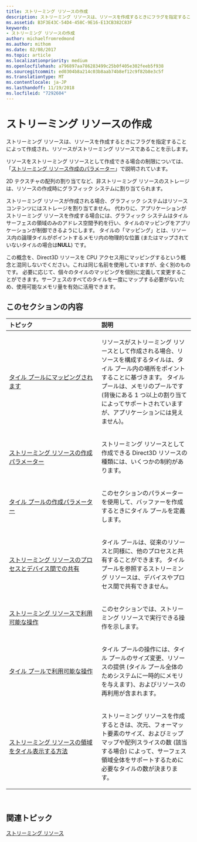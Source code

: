 ```yaml
---
title: ストリーミング リソースの作成
description: ストリーミング リソースは、リソースを作成するときにフラグを指定することによって作成され、リソースがストリーミング リソースであることを示します。
ms.assetid: B3F3E43C-54D4-458C-9E16-E13CB382C83F
keywords:
- ストリーミング リソースの作成
author: michaelfromredmond
ms.author: mithom
ms.date: 02/08/2017
ms.topic: article
ms.localizationpriority: medium
ms.openlocfilehash: a796897aa786283499c25b0f405e302feeb5f938
ms.sourcegitcommit: ed0304b8a214c03b8aab74b8ef12c9f82b8e3c5f
ms.translationtype: MT
ms.contentlocale: ja-JP
ms.lasthandoff: 11/19/2018
ms.locfileid: "7292604"
---
```

# <a name="creating-streaming-resources"></a>ストリーミング リソースの作成


ストリーミング リソースは、リソースを作成するときにフラグを指定することによって作成され、リソースがストリーミング リソースであることを示します。

リソースをストリーミング リソースとして作成できる場合の制限については、「[ストリーミング リソース作成のパラメーター](streaming-resource-creation-parameters.md)」で説明されています。

2D テクスチャの配列の割り当てなど、非ストリーミング リソースのストレージは、リソースの作成時にグラフィック システムに割り当てられます。

ストリーミング リソースが作成される場合、グラフィック システムはリソース コンテンツにはストレージを割り当てません。 代わりに、アプリケーションがストリーミング リソースを作成する場合には、グラフィック システムはタイル サーフェスの領域のみのアドレス空間予約を行い、タイルのマッピングをアプリケーションが制御できるようにします。 タイルの「マッピング」とは、リソース内の論理タイルがポイントするメモリ内の物理的な位置 (またはマップされていないタイルの場合は**NULL**) です。

この概念を、Direct3D リソースを CPU アクセス用にマッピングするという概念と混同しないでください。これは同じ名前を使用していますが、全く別のものです。 必要に応じて、個々のタイルのマッピングを個別に定義して変更することができます。サーフェスのすべてのタイルを一度にマップする必要がないため、使用可能なメモリ量を有効に活用できます。

## <a name="span-idin-this-sectionspanin-this-section"></a><span id="in-this-section"></span>このセクションの内容


<table>
<colgroup>
<col width="50%" />
<col width="50%" />
</colgroup>
<thead>
<tr class="header">
<th align="left">トピック</th>
<th align="left">説明</th>
</tr>
</thead>
<tbody>
<tr class="odd">
<td align="left"><p><a href="mappings-are-into-a-tile-pool.md">タイル プールにマッピングされます</a></p></td>
<td align="left"><p>リソースがストリーミング リソースとして作成される場合、リソースを構成するタイルは、タイル プール内の場所をポイントすることに基づきます。 タイル プールは、メモリのプールです (背後にある 1 つ以上の割り当てによってサポートされていますが、アプリケーションには見えません)。</p></td>
</tr>
<tr class="even">
<td align="left"><p><a href="streaming-resource-creation-parameters.md">ストリーミング リソースの作成パラメーター</a></p></td>
<td align="left"><p>ストリーミング リソースとして作成できる Direct3D リソースの種類には、いくつかの制約があります。</p></td>
</tr>
<tr class="odd">
<td align="left"><p><a href="tile-pool-creation-parameters.md">タイル プールの作成パラメーター</a></p></td>
<td align="left"><p>このセクションのパラメーターを使用して、バッファーを作成するときにタイル プールを定義します。</p></td>
</tr>
<tr class="even">
<td align="left"><p><a href="streaming-resource-cross-process-and-device-sharing.md">ストリーミング リソースのプロセスとデバイス間での共有</a></p></td>
<td align="left"><p>タイル プールは、従来のリソースと同様に、他のプロセスと共有することができます。 タイル プールを参照するストリーミング リソースは、デバイスやプロセス間で共有できません。</p></td>
</tr>
<tr class="odd">
<td align="left"><p><a href="operations-available-on-streaming-resources.md">ストリーミング リソースで利用可能な操作</a></p></td>
<td align="left"><p>このセクションでは、ストリーミング リソースで実行できる操作を示します。</p></td>
</tr>
<tr class="even">
<td align="left"><p><a href="operations-available-on-tile-pools.md">タイル プールで利用可能な操作</a></p></td>
<td align="left"><p>タイル プールの操作には、タイル プールのサイズ変更、リソースの提供 (タイル プール全体のためシステムに一時的にメモリを与えます)、およびリソースの再利用が含まれます。</p></td>
</tr>
<tr class="odd">
<td align="left"><p><a href="how-a-streaming-resource-s-area-is-tiled.md">ストリーミング リソースの領域をタイル表示する方法</a></p></td>
<td align="left"><p>ストリーミング リソースを作成するときは、次元、フォーマット要素のサイズ、およびミップマップや配列スライスの数 (該当する場合) によって、サーフェス領域全体をサポートするために必要なタイルの数が決まります。</p></td>
</tr>
</tbody>
</table>

 

## <a name="span-idrelated-topicsspanrelated-topics"></a><span id="related-topics"></span>関連トピック


[ストリーミング リソース](streaming-resources.md)

 

 





